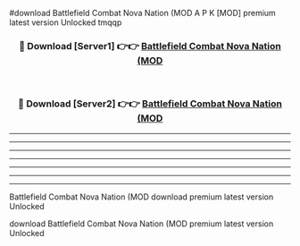 #download Battlefield Combat Nova Nation (MOD A P K [MOD] premium latest version Unlocked tmqqp 



<div align="center">
<h3>🔴 Download [Server1] 👉👉 <a href="https://apkdownload3.web.app/">Battlefield Combat Nova Nation (MOD</a></h3><br>

<h3>🔴 Download [Server2] 👉👉 <a href="https://apkdownload3.web.app/">Battlefield Combat Nova Nation (MOD</a></h3>
</div>





----------------------------------------------------------

----------------------------------------------------------

----------------------------------------------------------

----------------------------------------------------------

----------------------------------------------------------

----------------------------------------------------------

----------------------------------------------------------

Battlefield Combat Nova Nation (MOD download premium latest version Unlocked

download Battlefield Combat Nova Nation (MOD premium latest version Unlocked
